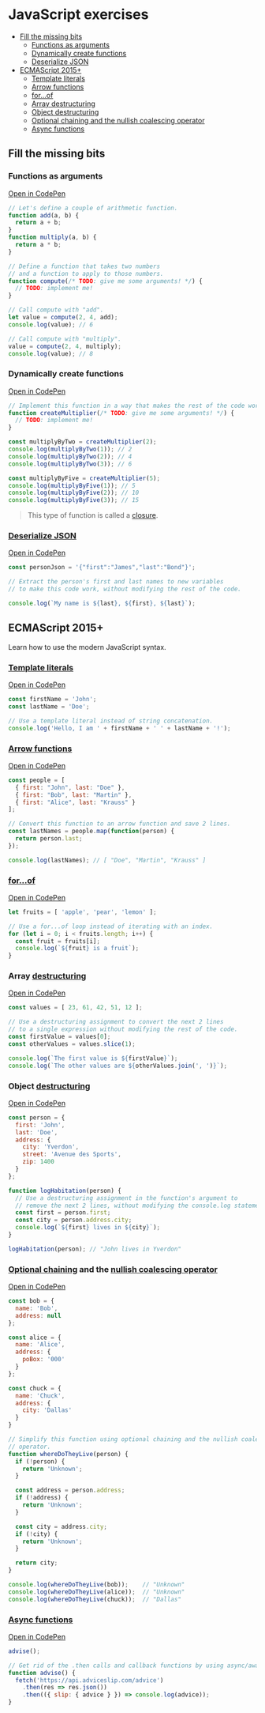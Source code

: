 # JavaScript exercises

<!-- START doctoc generated TOC please keep comment here to allow auto update -->
<!-- DON'T EDIT THIS SECTION, INSTEAD RE-RUN doctoc TO UPDATE -->

- [Fill the missing bits](#fill-the-missing-bits)
  - [Functions as arguments](#functions-as-arguments)
  - [Dynamically create functions](#dynamically-create-functions)
  - [Deserialize JSON](#deserialize-json)
- [ECMAScript 2015+](#ecmascript-2015)
  - [Template literals](#template-literals)
  - [Arrow functions](#arrow-functions)
  - [for...of](#forof)
  - [Array destructuring](#array-destructuring)
  - [Object destructuring](#object-destructuring)
  - [Optional chaining and the nullish coalescing operator](#optional-chaining-and-the-nullish-coalescing-operator)
  - [Async functions](#async-functions)

<!-- END doctoc generated TOC please keep comment here to allow auto update -->



## Fill the missing bits

### Functions as arguments

[Open in CodePen](https://codepen.io/AlphaHydrae/pen/xxVzxEQ?editors=0011)

```js
// Let's define a couple of arithmetic function.
function add(a, b) {
  return a + b;
}
function multiply(a, b) {
  return a * b;
}

// Define a function that takes two numbers
// and a function to apply to those numbers.
function compute(/* TODO: give me some arguments! */) {
  // TODO: implement me!
}

// Call compute with "add".
let value = compute(2, 4, add);
console.log(value); // 6

// Call compute with "multiply".
value = compute(2, 4, multiply);
console.log(value); // 8
```

### Dynamically create functions

[Open in CodePen](https://codepen.io/AlphaHydrae/pen/xxVzxYe?editors=0011)

```js
// Implement this function in a way that makes the rest of the code work.
function createMultiplier(/* TODO: give me some arguments! */) {
  // TODO: implement me!
}

const multiplyByTwo = createMultiplier(2);
console.log(multiplyByTwo(1)); // 2
console.log(multiplyByTwo(2)); // 4
console.log(multiplyByTwo(3)); // 6

const multiplyByFive = createMultiplier(5);
console.log(multiplyByFive(1)); // 5
console.log(multiplyByFive(2)); // 10
console.log(multiplyByFive(3)); // 15
```

> This type of function is called a
> [closure](https://developer.mozilla.org/en-US/docs/Web/JavaScript/Closures).

### [Deserialize JSON](https://developer.mozilla.org/en-US/docs/Web/JavaScript/Reference/Global_Objects/JSON/parse)

[Open in CodePen](https://codepen.io/AlphaHydrae/pen/gOrKOKw?editors=0011)

```js
const personJson = '{"first":"James","last":"Bond"}';

// Extract the person's first and last names to new variables
// to make this code work, without modifying the rest of the code.

console.log(`My name is ${last}, ${first}, ${last}`);
```



## ECMAScript 2015+

Learn how to use the modern JavaScript syntax.

### [Template literals](https://developer.mozilla.org/en-US/docs/Web/JavaScript/Reference/Template_literals)

[Open in CodePen](https://codepen.io/AlphaHydrae/pen/PoNaoOG?editors=0011)

```js
const firstName = 'John';
const lastName = 'Doe';

// Use a template literal instead of string concatenation.
console.log('Hello, I am ' + firstName + ' ' + lastName + '!');
```

### [Arrow functions](https://developer.mozilla.org/en-US/docs/Web/JavaScript/Reference/Functions/Arrow_functions)

[Open in CodePen](https://codepen.io/AlphaHydrae/pen/QWNxWdg?editors=0011)

```js
const people = [
  { first: "John", last: "Doe" },
  { first: "Bob", last: "Martin" },
  { first: "Alice", last: "Krauss" }
];

// Convert this function to an arrow function and save 2 lines.
const lastNames = people.map(function(person) {
  return person.last;
});

console.log(lastNames); // [ "Doe", "Martin", "Krauss" ]
```

### [for...of](https://developer.mozilla.org/en-US/docs/Web/JavaScript/Reference/Statements/for...of)

[Open in CodePen](https://codepen.io/AlphaHydrae/pen/qBZKBVG?editors=0011)

```js
let fruits = [ 'apple', 'pear', 'lemon' ];

// Use a for...of loop instead of iterating with an index.
for (let i = 0; i < fruits.length; i++) {
  const fruit = fruits[i];
  console.log(`${fruit} is a fruit`);
}
```

### Array [destructuring](https://developer.mozilla.org/en-US/docs/Web/JavaScript/Reference/Operators/Destructuring_assignment)

[Open in CodePen](https://codepen.io/AlphaHydrae/pen/abNKbLX?editors=0011)

```js
const values = [ 23, 61, 42, 51, 12 ];

// Use a destructuring assignment to convert the next 2 lines
// to a single expression without modifying the rest of the code.
const firstValue = values[0];
const otherValues = values.slice(1);

console.log(`The first value is ${firstValue}`);
console.log(`The other values are ${otherValues.join(', ')}`);
```

### Object [destructuring](https://developer.mozilla.org/en-US/docs/Web/JavaScript/Reference/Operators/Destructuring_assignment)

[Open in CodePen](https://codepen.io/AlphaHydrae/pen/qBZKBXw?editors=0011)

```js
const person = {
  first: 'John',
  last: 'Doe',
  address: {
    city: 'Yverdon',
    street: 'Avenue des Sports',
    zip: 1400
  }
};

function logHabitation(person) {
  // Use a destructuring assignment in the function's argument to
  // remove the next 2 lines, without modifying the console.log statement.
  const first = person.first;
  const city = person.address.city;
  console.log(`${first} lives in ${city}`);
}

logHabitation(person); // "John lives in Yverdon"
```

### [Optional chaining](https://developer.mozilla.org/en-US/docs/Web/JavaScript/Reference/Operators/Optional_chaining) and the [nullish coalescing operator](https://developer.mozilla.org/en-US/docs/Web/JavaScript/Reference/Operators/Nullish_coalescing_operator)

[Open in CodePen](https://codepen.io/AlphaHydrae/pen/PojQWKq?editors=0011)

```js
const bob = {
  name: 'Bob',
  address: null
};

const alice = {
  name: 'Alice',
  address: {
    poBox: '000'
  }
};

const chuck = {
  name: 'Chuck',
  address: {
    city: 'Dallas'
  }
}

// Simplify this function using optional chaining and the nullish coalescing
// operator.
function whereDoTheyLive(person) {
  if (!person) {
    return 'Unknown';
  }

  const address = person.address;
  if (!address) {
    return 'Unknown';
  }

  const city = address.city;
  if (!city) {
    return 'Unknown';
  }

  return city;
}

console.log(whereDoTheyLive(bob));    // "Unknown"
console.log(whereDoTheyLive(alice));  // "Unknown"
console.log(whereDoTheyLive(chuck));  // "Dallas"
```

### [Async functions](https://developer.mozilla.org/en-US/docs/Web/JavaScript/Reference/Statements/async_function)

[Open in CodePen](https://codepen.io/AlphaHydrae/pen/bGpKaKx?editors=0011)

```js
advise();

// Get rid of the .then calls and callback functions by using async/await.
function advise() {
  fetch('https://api.adviceslip.com/advice')
    .then(res => res.json())
    .then(({ slip: { advice } }) => console.log(advice));
}
```
